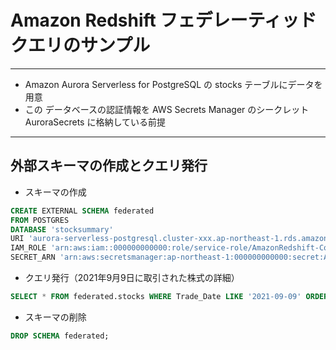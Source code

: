# Amazon Redshift フェデレーティッドクエリのサンプル

---

* Amazon Aurora Serverless for PostgreSQL の stocks テーブルにデータを用意
* この データベースの認証情報を AWS Secrets Manager のシークレット AuroraSecrets に格納している前提
---

## 外部スキーマの作成とクエリ発行

* スキーマの作成

```sql
CREATE EXTERNAL SCHEMA federated
FROM POSTGRES
DATABASE 'stocksummary'
URI 'aurora-serverless-postgresql.cluster-xxx.ap-northeast-1.rds.amazonaws.com'
IAM_ROLE 'arn:aws:iam::000000000000:role/service-role/AmazonRedshift-CommandsAccessRole'
SECRET_ARN 'arn:aws:secretsmanager:ap-northeast-1:000000000000:secret:AuroraSecrets';
```

* クエリ発行（2021年9月9日に取引された株式の詳細）

```sql
SELECT * FROM federated.stocks WHERE Trade_Date LIKE '2021-09-09' ORDER BY Ticker;
```

* スキーマの削除

```sql
DROP SCHEMA federated;
```
